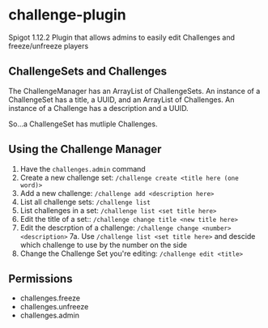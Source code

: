 # challenge-plugin
Spigot 1.12.2 Plugin that allows admins to easily edit Challenges and freeze/unfreeze players


## ChallengeSets and Challenges
The ChallengeManager has an ArrayList of ChallengeSets.
An instance of a ChallengeSet has a title, a UUID, and an ArrayList of Challenges.
An instance of a Challenge has a description and a UUID.

So...a ChallengeSet has mutliple Challenges.

## Using the Challenge Manager
1. Have the `challenges.admin` command
2. Create a new challenge set: `/challenge create <title here (one word)>`
3. Add a new challenge: `/challenge add <description here>`
4. List all challenge sets: `/challenge list`
5. List challenges in a set: `/challenge list <set title here>`
6. Edit the title of a set:: `/challenge change title <new title here>`
7. Edit the descrption of a challenge: `/challenge change <number> <description>`
7a. Use `/challenge list <set title here>` and descide which challenge to use by the number on the side
8. Change the Challenge Set you're editing: `/challenge edit <title>`


## Permissions
* challenges.freeze
* challenges.unfreeze
* challenges.admin
